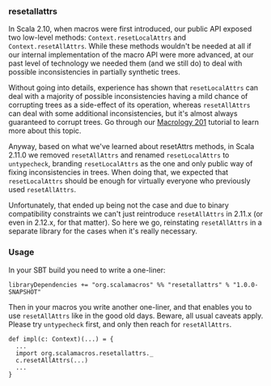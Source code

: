 ### resetallattrs

In Scala 2.10, when macros were first introduced, our public API exposed two low-level methods: `Context.resetLocalAttrs` and
`Context.resetAllAttrs`. While these methods wouldn't be needed at all if our internal implementation of the macro API were more advanced,
at our past level of technology we needed them (and we still do) to deal with possible inconsistencies in partially synthetic trees.

Without going into details, experience has shown that `resetLocalAttrs` can deal with a majority of possible inconsistencies
having a mild chance of corrupting trees as a side-effect of its operation, whereas `resetAllAttrs` can deal with some additional inconsistencies,
but it's almost always guaranteed to corrupt trees. Go through our [Macrology 201](https://github.com/scalamacros/macrology201)
tutorial to learn more about this topic.

Anyway, based on what we've learned about resetAttrs methods, in Scala 2.11.0 we removed `resetAllAttrs` and renamed `resetLocalAttrs`
to `untypecheck`, branding `resetLocalAttrs` as the one and only public way of fixing inconsistencies in trees.
When doing that, we expected that `resetLocalAttrs` should be enough for virtually everyone who previously used `resetAllAttrs`.

Unfortunately, that ended up being not the case and due to binary compatibility constraints we can't just reintroduce `resetAllAttrs` in 2.11.x
(or even in 2.12.x, for that matter). So here we go, reinstating `resetAllAttrs` in a separate library for the cases when it's really necessary.

### Usage

In your SBT build you need to write a one-liner:

```
libraryDependencies += "org.scalamacros" %% "resetallattrs" % "1.0.0-SNAPSHOT"
```

Then in your macros you write another one-liner, and that enables you to use `resetAllAttrs` like in the good old days.
Beware, all usual caveats apply. Please try `untypecheck` first, and only then reach for `resetAllAttrs`.

```
def impl(c: Context)(...) = {
  ...
  import org.scalamacros.resetallattrs._
  c.resetAllAttrs(...)
  ...
}
```
